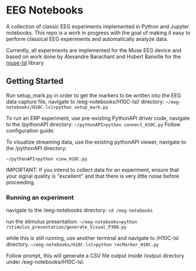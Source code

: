 # EEG Notebooks

A collection of classic EEG experiments implemented in Python and Jupyter notebooks. This repo is a work in progress with the goal of making it easy to perform classical EEG experiments and automatically analyze data.

Currently, all experiments are implemented for the Muse EEG device and based on work done by Alexandre Barachant and Hubert Banville for the [muse-lsl](https://github.com/alexandrebarachant/muse-lsl) library

## Getting Started

Run setup_mark.py in order to get the markers to be written into the EEG data capture file, navigate to /eeg-notebooks/H10C-lsl/ directory:
`~/eeg-notebooks/H10C-lsl>python setup_mark.py` 

To run an ERP experiment, use pre-existing PythonAPI driver code, navigate to the /pythonAPI directory: 
`~/pythonAPI>python connect_H10C.py` 
Follow configuration guide. 

To visualize streaming data, use the existing pythonAPI viewer, navigate to the /pythonAPI directory:

`~/pythonAPI>python view_H10C.py`

IMPORTANT: If you intend to collect data for an experiment, ensure that your signal quality is "excellent" and that there is very little noise before proceeding.

### Running an experiment

navigate to the /eeg-notebooks directory:
`cd /eeg-notebooks`

run the stimulus presentation: 
`~/eeg-notebooks>python /stimulus_presentation/generate_Visual_P300.py`

while this is still running, use another terminal and navigate to /H10C-lsl directory. 
`~/eeg-notebooks/H10C-lsl>python recMarker_H10C.py` 

Follow prompt, this will generate a CSV file output inside /output directory under /eeg-notebooks/H10C-lsl. 